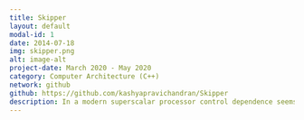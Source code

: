 ```yaml
---
title: Skipper
layout: default
modal-id: 1
date: 2014-07-18
img: skipper.png
alt: image-alt
project-date: March 2020 - May 2020
category: Computer Architecture (C++)
network: github
github: https://github.com/kashyapravichandran/Skipper
description: In a modern superscalar processor control dependence seems to be the biggest bottleneck for any type of increase in IPC as it limits the number of useful instructions that are fetched and executed. This architecture tries to explore the domain of control independent region execution and hopes to reduce the number of useless instructions that are fetched by the processor. The skipper architecture skips over the control dependent region, saves its progress, and goes ahead to execute data-independent control independent instructions till the branch resolves, and once it is resolved the processor switches context to the skipped region to execute instructions from that skipped region.
---
```

